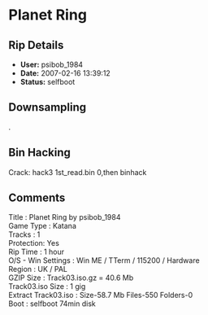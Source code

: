 # Planet Ring

## Rip Details

- **User:** psibob_1984
- **Date:** 2007-02-16 13:39:12
- **Status:** selfboot

## Downsampling

.

## Bin Hacking

Crack: hack3 1st_read.bin 0,then binhack

## Comments

Title :  Planet Ring by psibob_1984<br />
Game Type : Katana<br />
Tracks : 1<br />
Protection: Yes<br />
Rip Time : 1 hour<br />
O/S - Win Settings : Win ME / TTerm / 115200 / Hardware<br />
Region : UK / PAL<br />
GZIP Size : Track03.iso.gz = 40.6 Mb<br />
Track03.iso Size : 1 gig<br />
Extract Track03.iso : Size-58.7 Mb Files-550 Folders-0<br />
Boot : selfboot 74min disk

